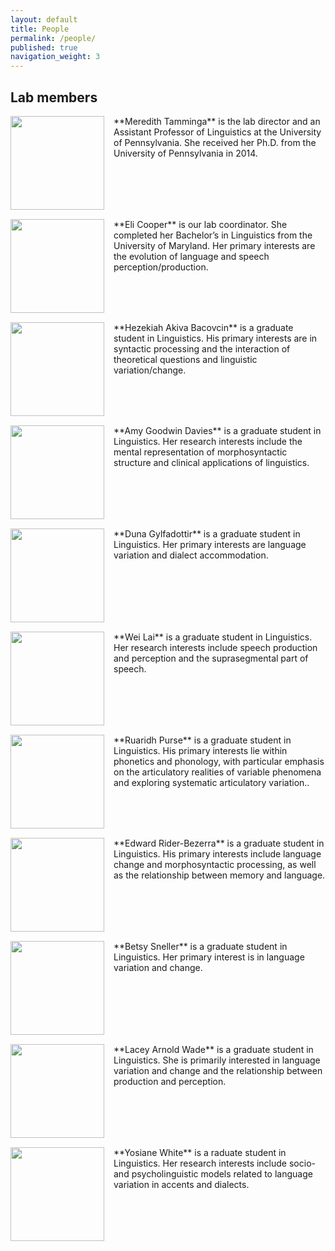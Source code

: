 ```yaml
---
layout: default
title: People
permalink: /people/
published: true
navigation_weight: 3
---
```


## Lab members

<img src="http://tammingalab.github.io/images/meredith.jpg" style="width: 150px; float: left; margin: 0px 15px 15px 0px;" />
**Meredith Tamminga** is the lab director and an Assistant Professor of Linguistics at the University of Pennsylvania. She received her Ph.D. from the University of Pennsylvania in 2014.

<br style="clear:both" />


<img src="http://tammingalab.github.io/images/eli.jpg" style="width: 150px; float: left; margin: 0px 15px 15px 0px;" />
**Eli Cooper** is our lab coordinator. She completed her Bachelor’s in Linguistics from the University of Maryland. Her primary interests are the evolution of language and speech perception/production. 

<br style="clear:both" />


<img src="http://tammingalab.github.io/images/akiva.jpg" style="width: 150px; float: left; margin: 0px 15px 15px 0px;" />
**Hezekiah Akiva Bacovcin** is a graduate student in Linguistics. His primary interests are in syntactic processing and the interaction of theoretical questions and linguistic variation/change.

<br style="clear:both" />


<img src="http://tammingalab.github.io/images/amy.jpg" style="width: 150px; float: left; margin: 0px 15px 15px 0px;" />
**Amy Goodwin Davies** is a graduate student in Linguistics. Her research interests include the mental representation of morphosyntactic structure and clinical applications of linguistics.

<br style="clear:both" />


<img src="http://tammingalab.github.io/images/duna.jpg" style="width: 150px; float: left; margin: 0px 15px 15px 0px;" />
**Duna Gylfadottir**  is a graduate student in Linguistics. Her primary interests are language variation and dialect accommodation.

<br style="clear:both" />


<img src="http://tammingalab.github.io/images/wei.jpg" style="width: 150px; float: left; margin: 0px 15px 15px 0px;" />
**Wei Lai**  is a graduate student in  Linguistics. Her research interests include speech production and perception and the suprasegmental part of speech.

<br style="clear:both" />

<img src="http://tammingalab.github.io/images/ruaridh.jpg" style="width: 150px; float: left; margin: 0px 15px 15px 0px;" />
**Ruaridh Purse** is a graduate student in Linguistics. His primary interests lie within phonetics and phonology, with particular emphasis on the articulatory realities of variable phenomena and exploring systematic articulatory variation..

<br style="clear:both" />

<img src="http://tammingalab.github.io/images/tad.png" style="width: 150px; float: left; margin: 0px 15px 15px 0px;" />
**Edward Rider-Bezerra**  is a  graduate student in Linguistics. His primary interests include language change and morphosyntactic processing, as well as the relationship between memory and language.

<br style="clear:both" />


<img src="http://tammingalab.github.io/images/betsy.jpg" style="width: 150px; float: left; margin: 0px 15px 15px 0px;" />
**Betsy Sneller**  is a  graduate student in Linguistics. Her primary interest is in language variation and change.

<br style="clear:both" />


<img src="http://tammingalab.github.io/images/lacey.jpg" style="width: 150px; float: left; margin: 0px 15px 15px 0px;" />
**Lacey Arnold Wade**  is a  graduate student in Linguistics. She is primarily interested in language variation and change and the relationship between production and perception.

<br style="clear:both" />

<img src="http://tammingalab.github.io/images/yosiane.jpg" style="width: 150px; float: left; margin: 0px 15px 15px 0px;" />
**Yosiane White**  is a raduate student in Linguistics. Her research interests include socio- and psycholinguistic models related to language variation in accents and dialects.

<br style="clear:both" />